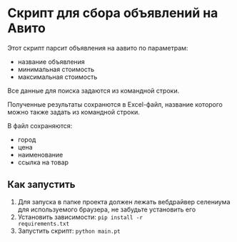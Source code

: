 # Скрипт для сбора объявлений на Авито 

Этот скрипт парсит объявления на аавито по параметрам: 
- название объявления
- минимальная стоимость 
- максимальная стоимость 

Все данные для поиска задаются из командной строки.

Полученные результаты сохранются в Excel-файл, название которого можно также задать из командной строки.

В файл сохраняются: 
- город
- цена
- наименование
- ссылка на товар


## Как запустить 

1. Для запуска в папке проекта должен лежать вебдрайвер селениума для используемого браузера, не забудьте установить его
2. Установить зависимости:
<code>pip install -r requirements.txt</code>
3. Запустить скрипт:
<code>python main.pt</code>
